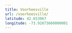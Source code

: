 ```yaml
---
title: Voorheesville
url: /voorheesville/
latitude: 42.653967
longitude: -73.92873660000001
---
```

